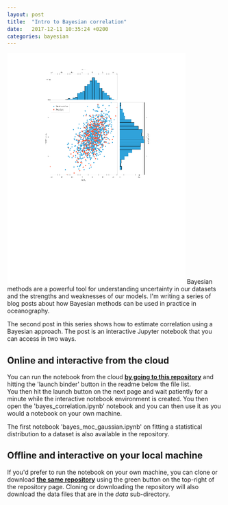 ```yaml
---
layout: post
title:  "Intro to Bayesian correlation"
date:   2017-12-11 10:35:24 +0200
categories: bayesian
---
```

<script type="text/javascript" async
  src="https://cdn.mathjax.org/mathjax/latest/MathJax.js?config=TeX-MML-AM_CHTML">
</script>

![](/img/correl_image.png)
Bayesian methods are a powerful tool for understanding uncertainty in our
datasets and the strengths and weaknesses of our models.  I'm writing a series
of blog posts about how Bayesian methods can be used in practice in oceanography.

The second post in this series shows how to estimate correlation using a
Bayesian approach.  The post is an interactive Jupyter notebook that
you can access in two ways.

## Online and interactive from the cloud
You can run the notebook from the cloud
[**by going to this repository**](https://github.com/braaannigan/explore_data) and
hitting the 'launch binder' button in the readme below the file list.  
You then hit the launch
button on the next page and wait patiently for a minute while the interactive
notebook environment is created.  You then open the 'bayes_correlation.ipynb'
notebook and you can then use it as you would a notebook on your own machine.

The first notebook 'bayes_moc_gaussian.ipynb' on fitting a statistical distribution
to a dataset is also available in the repository.

## Offline and interactive on your local machine
If you'd prefer to run the notebook on your own machine, you can clone or
download [**the same repository**](https://github.com/braaannigan/explore_data)
using the green button on the top-right of the repository page.  Cloning
or downloading the repository will also
download the data files that are in the *data* sub-directory.
